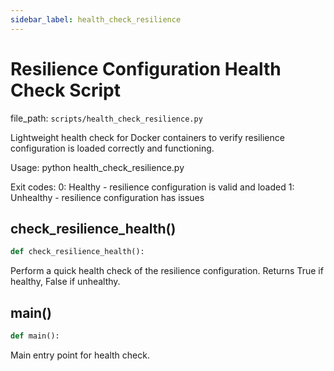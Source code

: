 ```yaml
---
sidebar_label: health_check_resilience
---
```


# Resilience Configuration Health Check Script

  file_path: `scripts/health_check_resilience.py`

Lightweight health check for Docker containers to verify resilience configuration
is loaded correctly and functioning.

Usage:
    python health_check_resilience.py
    
Exit codes:
    0: Healthy - resilience configuration is valid and loaded
    1: Unhealthy - resilience configuration has issues

## check_resilience_health()

```python
def check_resilience_health():
```

Perform a quick health check of the resilience configuration.
Returns True if healthy, False if unhealthy.

## main()

```python
def main():
```

Main entry point for health check.
